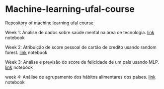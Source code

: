 # Machine-learning-ufal-course
Repository of machine learning ufal course


Week 1: Análise de dados sobre saúde mental na área de tecnologia. [link](https://github.com/jadsonlucio/Machine-learning-ufal-course/blob/master/activities/week-1/an%C3%A1lise%20questonario%20sobre%20sa%C3%BAde%20mental.ipynb) notebook 

Week 2: Atribuição de score pessoal de cartão de credito usando random forest. [link](https://colab.research.google.com/drive/1k7A5Q6DSzvTq4e7TcsDAqoZRrtg7IJaO) notebook

Week 3: Análise e previsão do score de felicidade de um país usando MLP. [link](https://colab.research.google.com/drive/1lRyzOQJ7EVtKlJnSaAQW9h1Mve8WqYwr) notebook

week 4: Análise de agrupamento dos hábitos alimentares dos países. [link](https://colab.research.google.com/drive/1ZSbsmyhgrctlXxIUSHpDAjVGhtCPK8h9) notebook
